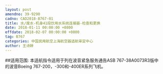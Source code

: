 ```yaml
---
layout: post
amendno: 39-9290
cadno: CAD2018-B767-01
title: 水/废水-机身41段饮用水系统连接器-检查和更换
date: 2018-01-11 00:00:00 +0800
effdate: 2018-02-07 00:00:00 +0800
tag: B767
categories: 中国民用航空上海航空器适航审定中心
author: 王诗婷
---
```


##适用范围:
本适航指令适用于列在波音紧急服务通告ASB 767-38A0073R3版中的波音Boeing 767-200，-300和-400ER系列飞机。

